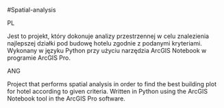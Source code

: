 #Spatial-analysis

PL

Jest to projekt, który dokonuje analizy przestrzennej w celu znalezienia najlepszej działki pod budowę hotelu zgodnie z podanymi kryteriami. Wykonany w języku Python przy użyciu narzędzia ArcGIS Notebook w programie ArcGIS Pro.

ANG

Project that performs spatial analysis in order to find the best building plot for hotel according to given criteria. Written in Python using the ArcGIS Notebook tool in the ArcGIS Pro software.
